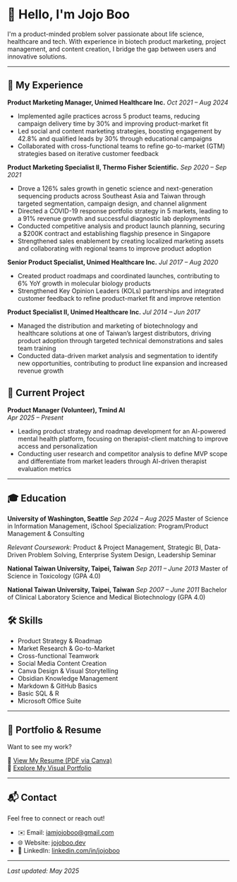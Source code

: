 # 👋 Hello, I'm Jojo Boo

I'm a product-minded problem solver passionate about life science, healthcare and tech. With experience in biotech product marketing, project management, and content creation, I bridge the gap between users and innovative solutions.

---

## 💼 My Experience

**Product Marketing Manager, Unimed Healthcare Inc.** 
_Oct 2021 – Aug 2024_ 
- Implemented agile practices across 5 product teams, reducing campaign delivery time by 30% and improving product-market fit
- Led social and content marketing strategies, boosting engagement by 42.8% and qualified leads by 30% through educational campaigns
- Collaborated with cross-functional teams to refine go-to-market (GTM) strategies based on iterative customer feedback

**Product Marketing Specialist II, Thermo Fisher Scientific.** 
_Sep 2020 – Sep 2021_ 
- Drove a 126% sales growth in genetic science and next-generation sequencing products across Southeast Asia and Taiwan through targeted segmentation, campaign design, and channel alignment
- Directed a COVID-19 response portfolio strategy in 5 markets, leading to a 91% revenue growth and successful diagnostic lab deployments
- Conducted competitive analysis and product launch planning, securing a $200K contract and establishing flagship presence in Singapore
- Strengthened sales enablement by creating localized marketing assets and collaborating with regional teams to improve product adoption

**Senior Product Specialist, Unimed Healthcare Inc.** 
_Jul 2017 – Aug 2020_ 
- Created product roadmaps and coordinated launches, contributing to 6% YoY growth in molecular biology products
- Strengthened Key Opinion Leaders (KOLs) partnerships and integrated customer feedback to refine product-market fit and improve retention

**Product Specialist II, Unimed Healthcare Inc.** 
_Jul 2014 – Jun 2017_
- Managed the distribution and marketing of biotechnology and healthcare solutions at one of Taiwan’s largest distributors, driving product adoption through targeted technical demonstrations and sales team training
- Conducted data-driven market analysis and segmentation to identify new opportunities, contributing to product line expansion and increased revenue growth

## 🎯 Current Project
**Product Manager (Volunteer), Tmind AI**  
_Apr 2025 – Present_  
- Leading product strategy and roadmap development for an AI-powered mental health platform, focusing on therapist-client matching to improve access and personalization
- Conducting user research and competitor analysis to define MVP scope and differentiate from market leaders through AI-driven therapist evaluation metrics

---

## 🎓 Education
**University of Washington, Seattle**   _Sep 2024 – Aug 2025_
Master of Science in Information Management, iSchool
Specialization: Program/Product Management & Consulting

_Relevant Coursework:_
Product & Project Management, Strategic BI, Data-Driven Problem Solving, Enterprise System Design, Leadership Seminar

**National Taiwan University, Taipei, Taiwan**   _Sep 2011 – June 2013_
Master of Science in Toxicology (GPA 4.0)

**National Taiwan University, Taipei, Taiwan**   _Sep 2007 – June 2011_
Bachelor of Clinical Laboratory Science and Medical Biotechnology (GPA 4.0)


## 🛠 Skills

- Product Strategy & Roadmap  
- Market Research & Go-to-Market
- Cross-functional Teamwork
- Social Media Content Creation  
- Canva Design & Visual Storytelling
- Obsidian Knowledge Management  
- Markdown & GitHub Basics
- Basic SQL & R
- Microsoft Office Suite

---

## 🎨 Portfolio & Resume

Want to see my work?

📄 [View My Resume (PDF via Canva)](https://your-cv-link)  
📁 [Explore My Visual Portfolio](https://your-portfolio-link)  

---

## 📬 Contact

Feel free to connect or reach out!

- ✉️ Email: iamjojoboo@gmail.com  
- 🌐 Website: [jojoboo.dev](https://jojoboo.dev)
- 💼 LinkedIn: [linkedin.com/in/jojoboo](https://linkedin.com/in/jojoboo)

---
_Last updated: May 2025_
